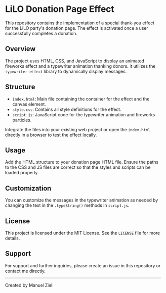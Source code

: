 # LiLO Donation Page Effect

This repository contains the implementation of a special thank-you effect for the LiLO party's donation page. The effect is activated once a user successfully completes a donation.

## Overview

The project uses HTML, CSS, and JavaScript to display an animated fireworks effect and a typewriter animation thanking donors. It utilizes the `typewriter-effect` library to dynamically display messages.

## Structure

- `index.html`: Main file containing the container for the effect and the canvas element.
- `style.css`: Contains all style definitions for the effect.
- `script.js`: JavaScript code for the typewriter animation and fireworks particles.

Integrate the files into your existing web project or open the `index.html` directly in a browser to test the effect locally.

## Usage

Add the HTML structure to your donation page HTML file. Ensure the paths to the CSS and JS files are correct so that the styles and scripts can be loaded properly.

## Customization

You can customize the messages in the typewriter animation as needed by changing the text in the `.typeString()` methods in `script.js`.

## License

This project is licensed under the MIT License. See the `LICENSE` file for more details.

## Support

For support and further inquiries, please create an issue in this repository or contact me directly.

---

Created by Manuel Ziel
